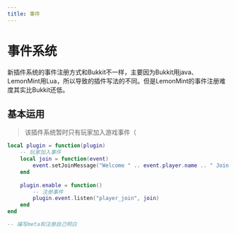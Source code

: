 ```yaml
---
title: 事件
---
```


# 事件系统

新插件系统的事件注册方式和Bukkit不一样，主要因为Bukkit用java、LemonMint用Lua，所以导致的插件写法的不同。但是LemonMint的事件注册难度其实比Bukkit还低。

## 基本运用

> 该插件系统暂时只有玩家加入游戏事件（

```lua
local plugin = function(plugin)
    -- 玩家加入事件
    local join = function(event)
        event.setJoinMessage("Welcome " .. event.player.name .. " Join this server!!")
    end
    
    plugin.enable = function()
        -- 注册事件
        plugin.event.listen("player_join", join)
    end
end

-- 编写meta和注册自己明白
```

